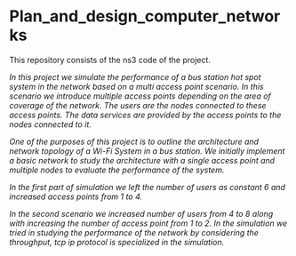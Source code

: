 # Plan_and_design_computer_networks

This repository consists of the ns3 code of the project. 


_In this project we simulate the performance of a bus station hot spot system in the network based on a multi access point scenario. In this scenario we introduce multiple access points depending on the area of coverage of the network. The users are the nodes connected to these access points. The data services are provided by the access points to the nodes connected to it._

_One of the purposes of this project is to outline the architecture and network topology of a Wi-Fi System in a bus station. We initially implement a basic network to study the architecture with a single access point and multiple nodes to evaluate the performance of the system._

_In the first part of simulation we left the number of users as constant 6 and increased access points from 1 to 4._

_In the second scenario we increased number of users from 4 to 8 along with increasing the number of access point from 1 to 2. In the simulation we tried in studying the performance of the network by considering the throughput, tcp ip protocol is specialized in the simulation._
